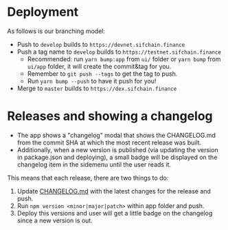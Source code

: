 # Deployment

As follows is our branching model:

- Push to `develop` builds to `https://devnet.sifchain.finance`
- Push a tag name to `develop` builds to `https://testnet.sifchain.finance`
  - Recommended: run `yarn bump:app` from `ui/` folder or `yarn bump` from `ui/app` folder, it will create the commit&tag for you.
  - Remember to `git push --tags` to get the tag to push.
  - Run `yarn bump --push` to have it push for you!
- Merge to `master` builds to `https://dex.sifchain.finance`

# Releases and showing a changelog

- The app shows a "changelog" modal that shows the CHANGELOG.md from the commit SHA at which the most recent release was built.
- Additionally, when a new version is published (via updating the version in package.json and deploying), a small badge will be displayed on the changelog item in the sidemenu until the user reads it.

This means that each release, there are two things to do:

1. Update [CHANGELOG.md](./CHANGELOG.md) with the latest changes for the release and push.
2. Run `npm version <minor|major|patch>` within app folder and push.
3. Deploy this versions and user will get a little badge on the changelog since a new version is out.

